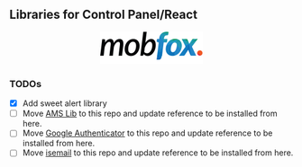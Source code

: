 Libraries for Control Panel/React
----
<p align="center">
  <a href="https://www.mobfox.com/">
    <img alt="SweetAlert For Mobfox" src="https://github.com/mobfox/control-panel-libs/blob/master/sweetalert/assets/Logo.png?raw=true">
  </a>
</p>

### TODOs
- [x] Add sweet alert library
- [ ] Move [AMS Lib](https://github.com/mobfox/amslib) to this repo and update reference to be installed from here.
- [ ] Move [Google Authenticator](https://github.com/mobfox/GoogleAuthenticator) to this repo and update reference to be installed from here.
- [ ] Move [isemail](https://github.com/mobfox/isemail) to this repo and update reference to be installed from here.

